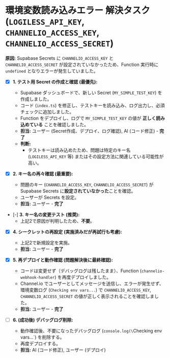 # 環境変数読み込みエラー 解決タスク (`LOGILESS_API_KEY`, `CHANNELIO_ACCESS_KEY`, `CHANNELIO_ACCESS_SECRET`)

**原因:** Supabase Secrets に `CHANNELIO_ACCESS_KEY` と `CHANNELIO_ACCESS_SECRET` が設定されていなかったため、Function 実行時に `undefined` となりエラーが発生していました。

- [x] **1. テスト用 Secret の作成と確認 (最優先):**
    *   Supabase ダッシュボードで、新しい Secret (`MY_SIMPLE_TEST_KEY`) を作成しました。
    *   コード (`index.ts`) を修正し、テストキーを読み込み、ログ出力し、必須チェックに追加しました。
    *   Function をデプロイし、ログで `MY_SIMPLE_TEST_KEY` の値が **正しく読み込めている** ことを確認しました。
    *   **担当:** ユーザー (Secret作成、デプロイ、ログ確認), AI (コード修正) - **完了**
    *   **判断:**
        *   テストキーは読み込めたため、問題は特定のキー名 (`LOGILESS_API_KEY` 等) またはその設定方法に関連している可能性が高い。

- [x] **2. キー名の再々確認 (最重要):**
    *   問題のキー (`CHANNELIO_ACCESS_KEY`, `CHANNELIO_ACCESS_SECRET`) が Supabase Secrets に**設定されていなかった**ことを確認。
    *   ユーザーが Secrets を設定。
    *   **担当:** ユーザー - **完了**

- [-] **3. キー名の変更テスト (推奨):**
    *   上記2で原因が判明したため、**不要**。

- [x] **4. シークレットの再設定 (実施済みだが再試行も考慮):**
    *   上記2で新規設定を実施。
    *   **担当:** ユーザー - **完了**

- [x] **5. 再デプロイと動作確認 (問題解決後に最終確認):**
    *   コードは変更せず（デバッグログは残したまま）、Function (`channelio-webhook-handler`) を再度デプロイしました。
    *   Channel.io でユーザーとしてメッセージを送信し、エラーが発生せず、環境変数ログ (`Checking env vars...`) で `CHANNELIO_ACCESS_KEY`, `CHANNELIO_ACCESS_SECRET` の値が正しく表示されることを確認しました。
    *   **担当:** ユーザー - **完了**

- [ ] **6. (成功後) デバッグログ削除:**
    *   動作確認後、不要になったデバッグログ (`console.log(\`Checking env vars...`) を削除する。
    *   再度デプロイする。
    *   **担当:** AI (コード修正), ユーザー (デプロイ) 